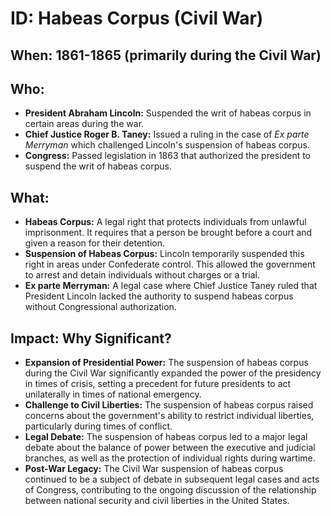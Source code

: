 # ID: Habeas Corpus (Civil War) 
## When: 1861-1865 (primarily during the Civil War)
## Who: 
* **President Abraham Lincoln:** Suspended the writ of habeas corpus in certain areas during the war.
* **Chief Justice Roger B. Taney:** Issued a ruling in the case of *Ex parte Merryman* which challenged Lincoln's suspension of habeas corpus.
* **Congress:** Passed legislation in 1863 that authorized the president to suspend the writ of habeas corpus.
## What: 
* **Habeas Corpus:** A legal right that protects individuals from unlawful imprisonment. It requires that a person be brought before a court and given a reason for their detention.
* **Suspension of Habeas Corpus:** Lincoln temporarily suspended this right in areas under Confederate control. This allowed the government to arrest and detain individuals without charges or a trial. 
* **Ex parte Merryman:** A legal case where Chief Justice Taney ruled that President Lincoln lacked the authority to suspend habeas corpus without Congressional authorization. 
## Impact: Why Significant? 
* **Expansion of Presidential Power:**  The suspension of habeas corpus during the Civil War significantly expanded the power of the presidency in times of crisis, setting a precedent for future presidents to act unilaterally in times of national emergency.
* **Challenge to Civil Liberties:** The suspension of habeas corpus raised concerns about the government's ability to restrict individual liberties, particularly during times of conflict. 
* **Legal Debate:** The suspension of habeas corpus led to a major legal debate about the balance of power between the executive and judicial branches, as well as the protection of individual rights during wartime.
* **Post-War Legacy:** The Civil War suspension of habeas corpus continued to be a subject of debate in subsequent legal cases and acts of Congress, contributing to the ongoing discussion of the relationship between national security and civil liberties in the United States. 
